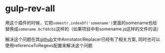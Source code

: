 # gulp-rev-all

用这个插件的时候，它把`somestr.indexOf('somename')`里面的somename也给替换成`somename.bcfddcb1`这样的（如果项目中有somename.js这样的文件的话）

解决这个问题在其[github](https://github.com/smysnk/gulp-rev-all)文中Annotator/Replacer已经有了相关方案,
同时也可以使用referenceToRegexs配置来解决这个问题
